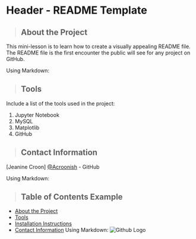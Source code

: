 # Header - README Template
<a class="anchor" id="about the project"></a>
>## About the Project
This mini-lesson is to learn how to create a visually appealing README file. The README file is the first encounter the public will see for any project on GitHub.

Using Markdown:
<a class="anchor" id="tools"></a>
>## Tools
Include a list of the tools used in the project:
1. Jupyter Notebook
2. MySQL
3. Matplotlib
4. GitHub
<a class="anchor" id="contact"></a>
>## Contact Information
[Jeanine Croon]
[@Acroonish](https://github.com/ACroonish) - GitHub

Using Markdown:
>## Table of Contents Example
* [About the Project](#about_the_project)
* [Tools](#tools)
* [Installation Instructions](#installation_instructions)
* [Contact Information](#contact)
Using Markdown:
![Github Logo](https://github.githubassets.com/images/modules/logos_page/Octocat.png "Github logo - markdown")
